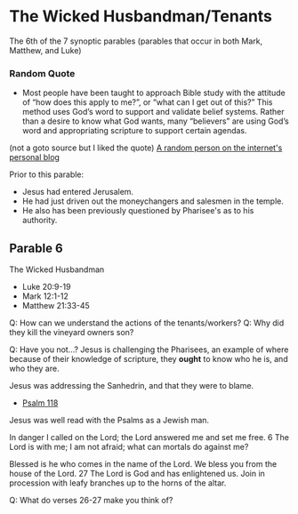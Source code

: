 # The Wicked Husbandman/Tenants
The 6th of the 7 synoptic parables (parables that occur in both Mark, Matthew, and Luke)

### Random Quote
- Most people have been taught to approach Bible study with the attitude of “how does this apply to me?”, or “what can I get out of this?”  This method uses God’s word to support and validate belief systems. Rather than a desire to know what God wants, many “believers” are using God’s word and appropriating scripture to support certain agendas.

(not a goto source but I liked the quote) [A random person on the internet's personal blog](https://shreddingtheveil.org/eisegesis-vs-exegesis/)

Prior to this parable: 
- Jesus had entered Jerusalem.
- He had just driven out the moneychangers and salesmen in the temple.
- He also has been previously questioned by Pharisee's as to his authority.

## Parable 6
The Wicked Husbandman
- Luke 20:9-19
- Mark 12:1-12
- Matthew 21:33-45

Q: How can we understand the actions of the tenants/workers?
Q: Why did they kill the vineyard owners son?

Q: Have you not...?
Jesus is challenging the Pharisees, an example of where because of their knowledge of scripture, they **ought** to know who he is, and who they are.

Jesus was addressing the Sanhedrin, and that they were to blame.

- [Psalm 118](https://www.biblegateway.com/passage/?search=Psalm%20118&version=NABRE)

Jesus was well read with the Psalms as a Jewish man. 

In danger I called on the Lord;
    the Lord answered me and set me free.
6 The Lord is with me; I am not afraid;
    what can mortals do against me?

Blessed is he
    who comes in the name of the Lord.
We bless you from the house of the Lord.
27     The Lord is God and has enlightened us.
Join in procession with leafy branches
    up to the horns of the altar.


Q: What do verses 26-27 make you think of?